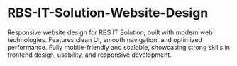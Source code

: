 # RBS-IT-Solution-Website-Design
Responsive website design for RBS IT Solution, built with modern web technologies. Features clean UI, smooth navigation, and optimized performance. Fully mobile-friendly and scalable, showcasing strong skills in frontend design, usability, and responsive development.
